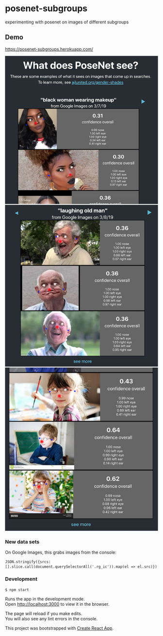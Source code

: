 # posenet-subgroups
experimenting with posenet on images of different subgroups


## Demo
https://posenet-subgroups.herokuapp.com/

![one](docs/one.png)
![two](docs/two.png)
![three](docs/three.png)


### New data sets
On Google Images, this grabs images from the console:
```
JSON.stringify({srcs: [].slice.call(document.querySelectorAll('.rg_ic')).map(el => el.src)})
```

### Development
`$ npm start`

Runs the app in the development mode.<br>
Open [http://localhost:3000](http://localhost:3000) to view it in the browser.

The page will reload if you make edits.<br>
You will also see any lint errors in the console.

This project was bootstrapped with [Create React App](https://github.com/facebook/create-react-app).